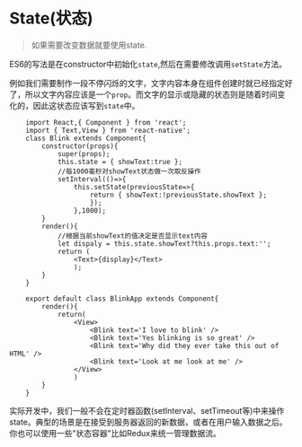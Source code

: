# State(状态)

> 如果需要改变数据就要使用state.     
> 
ES6的写法是在constructor中初始化`state`,然后在需要修改调用`setState`方法。   

例如我们需要制作一段不停闪烁的文字，文字内容本身在组件创建时就已经指定好了，所以文字内容应该是一个`prop`。而文字的显示或隐藏的状态则是随着时间变化的，因此这状态应该写到`state`中。   

```
    import React,{ Component } from 'react';
    import { Text,View } from 'react-native';
    class Blink extends Component{
        constructor(props){
            super(props);
            this.state = { showText:true };
            //每1000毫秒对showText状态做一次取反操作
            setInterval(()=>{
                this.setState(previousState=>{
                    return { showText:!previousState.showText };
                    });
                },1000);
        }
        render(){
            //根据当前showText的值决定是否显示text内容
            let dispaly = this.state.showText?this.props.text:'';
            return (
                <Text>{display}</Text>
                );
        }
    }

    export default class BlinkApp extends Component{
        render(){
            return(
                <View>
                    <Blink text='I love to blink' />
                    <Blink text='Yes blinking is so great' />
                    <Blink text='Why did they ever take this out of HTML' />
                    <Blink text='Look at me look at me' />
                </View>
                )
        }
    }
```

实际开发中，我们一般不会在定时器函数(setInterval、setTimeout等)中来操作state。典型的场景是在接受到服务器返回的新数据，或者在用户输入数据之后。你也可以使用一些"状态容器"比如Redux来统一管理数据流。







